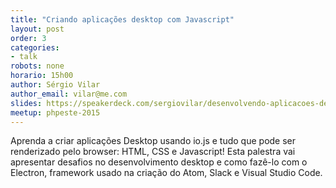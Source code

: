 ```yaml
---
title: "Criando aplicações desktop com Javascript"
layout: post
order: 3
categories:
- talk
robots: none
horario: 15h00
author: Sérgio Vilar
author_email: vilar@me.com
slides: https://speakerdeck.com/sergiovilar/desenvolvendo-aplicacoes-desktop-com-electron
meetup: phpeste-2015
---
```


Aprenda a criar aplicações Desktop usando io.js e tudo que pode ser renderizado pelo browser: HTML, CSS e Javascript! Esta palestra vai apresentar desafios no desenvolvimento desktop e como fazê-lo com o Electron, framework usado na criação do Atom, Slack e Visual Studio Code.
